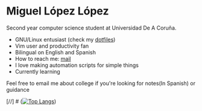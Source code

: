 # Miguel López López

Second year computer science student at Universidad De A Coruña.

- GNU/Linux entusiast (check my [dotfiles](https://github.com/migueldeoleiros/dotfiles))
- Vim user and productivity fan
- Bilingual on English and Spanish
- How to reach me: [mail](mailto:migueldeoleiros@gmail.com "migueldeoleiros@gmail.com")
- I love making automation scripts for simple things
- Currently learning 
  
Feel free to email me about college if you're looking for notes(In Spanish) or guidance

[//] # ([![Top Langs](https://github-readme-stats.vercel.app/api/top-langs/?username=migueldeoleiros&layout=compact&langs_count=8)](https://github.com/anuraghazra/github-readme-stats))
